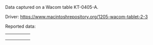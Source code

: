 Data captured on a Wacom table KT-0405-A.

Driver: https://www.macintoshrepository.org/1205-wacom-tablet-2-3





Reported data:

|   |   |   |   |   |
|---|---|---|---|---|
|   |   |   |   |   |
|   |   |   |   |   |
|   |   |   |   |   |

